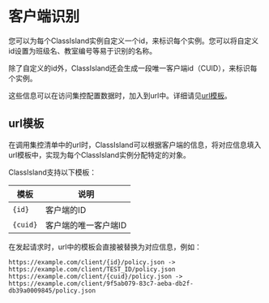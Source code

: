 # 客户端识别

您可以为每个ClassIsland实例自定义一个id，来标识每个实例。您可以将自定义id设置为班级名、教室编号等易于识别的名称。

除了自定义的id外，ClassIsland还会生成一段唯一客户端id（CUID），来标识每个实例。

这些信息可以在访问集控配置数据时，加入到url中。详细请见[url模板](configure.md#url-template)。

<a id="url-template"></a>
## url模板

在调用集控清单中的url时，ClassIsland可以根据客户端的信息，将对应信息填入url模板中，实现为每个ClassIsland实例分配特定的对象。

ClassIsland支持以下模板：

| 模板 | 说明 |
| -- | -- |
| `{id}` | 客户端的ID |
| `{cuid}` | 客户端的唯一客户端ID |

在发起请求时，url中的模板会直接被替换为对应信息，例如：

```
https://example.com/client/{id}/policy.json -> https://example.com/client/TEST_ID/policy.json
https://example.com/client/{cuid}/policy.json -> https://example.com/client/9f5ab079-83c7-aeba-db2f-db39a0009845/policy.json
```
